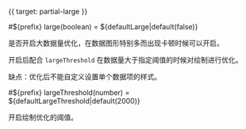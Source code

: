 
{{ target: partial-large }}

#${prefix} large(boolean) = ${defaultLarge|default(false)}

<ExampleUIControlBoolean />

是否开启大数据量优化，在数据图形特别多而出现卡顿时候可以开启。

开启后配合 `largeThreshold` 在数据量大于指定阈值的时候对绘制进行优化。

缺点：优化后不能自定义设置单个数据项的样式。

#${prefix} largeThreshold(number) = ${defaultLargeThreshold|default(2000)}

<ExampleUIControlNumber min="1" default="${defaultLargeThreshold|default(2000)}" />

开启绘制优化的阈值。

